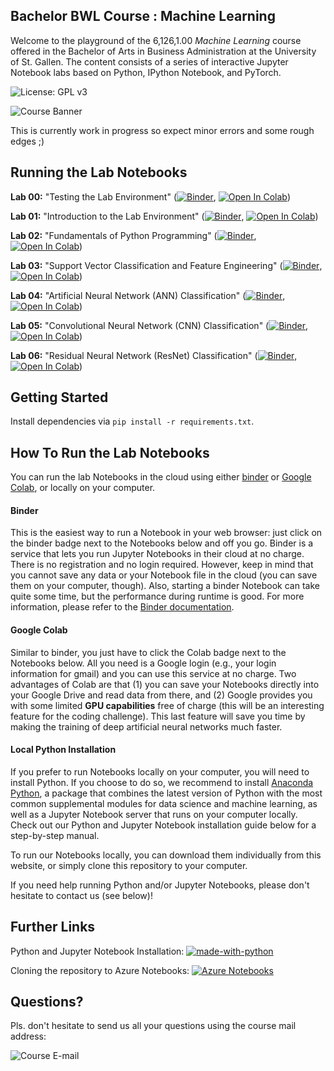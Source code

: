 ## Bachelor BWL Course : Machine Learning

Welcome to the playground of the 6,126,1.00 *Machine Learning* course offered in the Bachelor of Arts in Business Administration at the University of St. Gallen. The content consists of a series of interactive Jupyter Notebook labs based on Python, IPython Notebook, and PyTorch.

![License: GPL v3](https://img.shields.io/badge/License-GPLv3-blue.svg)

![Course Banner](https://github.com/HSG-AIML/LabML/blob/main/colorful_banner.jpg)

This is currently work in progress so expect minor errors and some rough edges ;)

## Running the Lab Notebooks

**Lab 00:** "Testing the Lab Environment" ([![Binder](https://mybinder.org/badge_logo.svg)](https://mybinder.org/v2/gh/HSG-AIML/LabML/main?filepath=lab_00%2Fml_lab_00.ipynb), [![Open In Colab](https://colab.research.google.com/assets/colab-badge.svg)](https://colab.research.google.com/github/HSG-AIML/LabML/blob/master/lab_00/ml_lab_00.ipynb))

**Lab 01:** "Introduction to the Lab Environment" ([![Binder](https://mybinder.org/badge_logo.svg)](https://mybinder.org/v2/gh/HSG-AIML/LabML/main?filepath=lab_01%2Fml_lab_01.ipynb), [![Open In Colab](https://colab.research.google.com/assets/colab-badge.svg)](https://colab.research.google.com/github/HSG-AIML/LabML/blob/master/lab_01/ml_colab_01.ipynb))

**Lab 02:** "Fundamentals of Python Programming" ([![Binder](https://mybinder.org/badge_logo.svg)](https://mybinder.org/v2/gh/HSG-AIML/LabML/main?filepath=lab_02%2Fml_lab_02.ipynb), [![Open In Colab](https://colab.research.google.com/assets/colab-badge.svg)](https://colab.research.google.com/github/HSG-AIML/LabML/blob/master/lab_02/ml_colab_02.ipynb))

**Lab 03:** "Support Vector Classification and Feature Engineering" ([![Binder](https://mybinder.org/badge_logo.svg)](https://mybinder.org/v2/gh/HSG-AIML/LabML/main?filepath=lab_03%2Fml_lab_03.ipynb), [![Open In Colab](https://colab.research.google.com/assets/colab-badge.svg)](https://colab.research.google.com/github/HSG-AIML/LabML/blob/master/lab_03/ml_colab_03.ipynb))

**Lab 04:** "Artificial Neural Network (ANN) Classification" ([![Binder](https://mybinder.org/badge_logo.svg)](https://mybinder.org/v2/gh/HSG-AIML/LabML/main?filepath=lab_04%2Fml_lab_04.ipynb), [![Open In Colab](https://colab.research.google.com/assets/colab-badge.svg)](https://colab.research.google.com/github/HSG-AIML/LabML/blob/master/lab_04/ml_colab_04.ipynb))

**Lab 05:** "Convolutional Neural Network (CNN) Classification" ([![Binder](https://mybinder.org/badge_logo.svg)](https://mybinder.org/v2/gh/HSG-AIML/LabML/main?filepath=lab_05%2Fml_lab_05.ipynb), [![Open In Colab](https://colab.research.google.com/assets/colab-badge.svg)](https://colab.research.google.com/github/HSG-AIML/LabML/blob/master/lab_05/ml_colab_05.ipynb))

**Lab 06:** "Residual Neural Network (ResNet) Classification" ([![Binder](https://mybinder.org/badge_logo.svg)](https://mybinder.org/v2/gh/HSG-AIML/LabML/main?filepath=lab_06%2Fml_lab_06.ipynb), [![Open In Colab](https://colab.research.google.com/assets/colab-badge.svg)](https://colab.research.google.com/github/HSG-AIML/LabML/blob/master/lab_06/ml_colab_06.ipynb))

## Getting Started

Install dependencies via `pip install -r requirements.txt`.

## How To Run the Lab Notebooks

You can run the lab Notebooks in the cloud using either [binder](https://mybinder.org/) or 
[Google Colab](https://colab.research.google.com/), or locally on your computer. 

#### Binder

This is the easiest way to run a Notebook in your web browser: just click on the binder badge next to 
the Notebooks below and off you go. Binder is a service that lets you run Jupyter Notebooks in their cloud at no charge. 
There is no registration and no
login required. However, keep in mind that you cannot save any data or your Notebook file in the cloud (you can save them
on your computer, though). Also, starting a binder
Notebook can take quite some time, but the performance during runtime is good. 
For more information, please refer to the [Binder documentation](https://mybinder.readthedocs.io/en/latest/index.html).

#### Google Colab

Similar to binder, you just have to click the Colab badge next to the Notebooks below. All you need is a Google login
(e.g., your login information for gmail) and you can use this service at no charge. 
Two advantages of Colab are that (1) you can save your 
Notebooks directly into your Google Drive and read data from there, and (2) Google provides you with some limited **GPU capabilities**
free of charge (this will be an interesting feature for the coding challenge). This last feature will save you time by making the
training of deep artificial neural networks much faster.

#### Local Python Installation

If you prefer to run Notebooks locally on your computer, you will need to install Python. If you choose to do so,
we recommend to install [Anaconda Python](https://www.anaconda.com/products/individual), a package that combines the 
latest version of Python with the most common supplemental modules for data science and machine learning, as well 
as a Jupyter Notebook server that runs on your computer locally. Check out our Python and Jupyter Notebook installation guide below 
for a step-by-step manual.

To run our Notebooks locally, you can download them individually from this website, 
or simply clone this repository to your computer. 

If you need help running Python and/or Jupyter Notebooks, please don't hesitate to contact us (see below)!

## Further Links

Python and Jupyter Notebook Installation: [![made-with-python](https://img.shields.io/badge/Made%20with-Python-1f425f.svg)](https://github.com/HSG-AIML/LabML/blob/main/ml_installation_guide.pdf)

Cloning the repository to Azure Notebooks: [![Azure Notebooks](https://notebooks.azure.com/launch.png)](https://notebooks.azure.com/import/gh/HSG-AIML/LabML)

## Questions?

Pls. don't hesitate to send us all your questions using the course mail address: 

![Course E-mail](https://github.com/HSG-AIML/LabML/blob/main/course_email.png)
